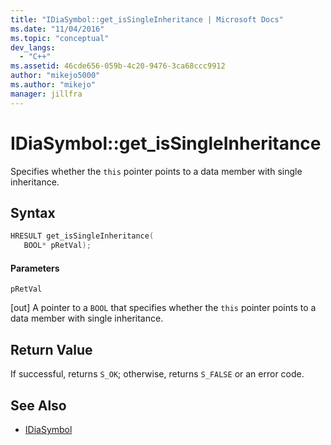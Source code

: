 ```yaml
---
title: "IDiaSymbol::get_isSingleInheritance | Microsoft Docs"
ms.date: "11/04/2016"
ms.topic: "conceptual"
dev_langs:
  - "C++"
ms.assetid: 46cde656-059b-4c20-9476-3ca68ccc9912
author: "mikejo5000"
ms.author: "mikejo"
manager: jillfra
---
```

# IDiaSymbol::get_isSingleInheritance
Specifies whether the `this` pointer points to a data member with single inheritance.

## Syntax

```C++
HRESULT get_isSingleInheritance(
   BOOL* pRetVal);
```

#### Parameters
 `pRetVal`

[out] A pointer to a `BOOL` that specifies whether the `this` pointer points to a data member with single inheritance.

## Return Value
 If successful, returns `S_OK`; otherwise, returns `S_FALSE` or an error code.

## See Also
- [IDiaSymbol](../../debugger/debug-interface-access/idiasymbol.md)
